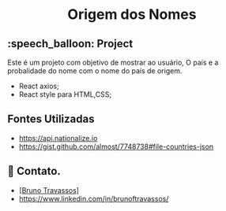 <div align="center">
  
# Origem dos Nomes
  
</div>

<h2>:speech_balloon: Project</h2>
<p>Este é um projeto com objetivo de mostrar ao usuário, O país e a probalidade do nome com o nome do país de origem.
</p>

* React axios;
* React style para HTML,CSS;


## Fontes Utilizadas

* https://api.nationalize.io
* https://gist.github.com/almost/7748738#file-countries-json

## 💬 Contato.
 * [[Bruno Travassos]](https://https://github.com/BrunoTravassos)
 * https://www.linkedin.com/in/brunoftravassos/
